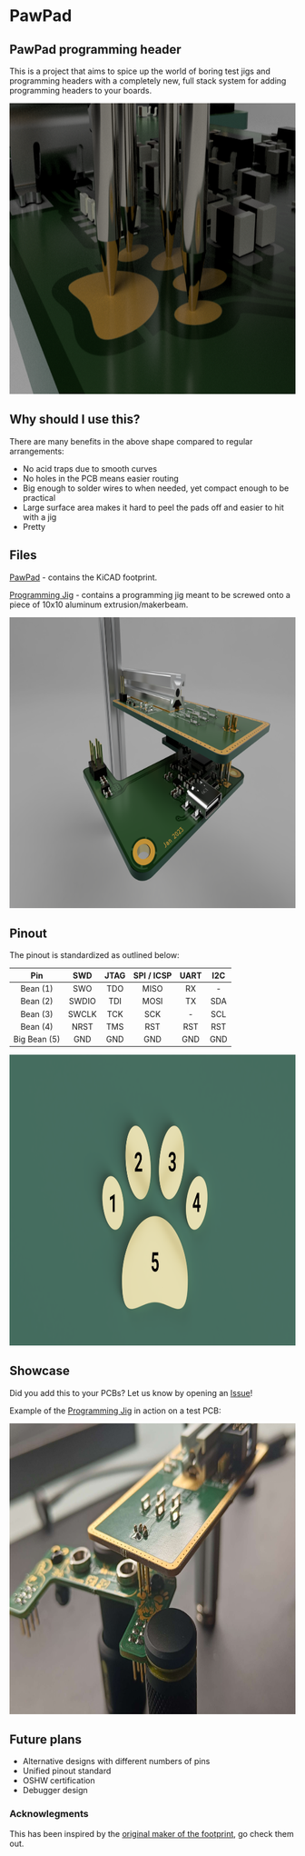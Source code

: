 # PawPad
## PawPad programming header
This is a project that aims to spice up the world of boring test jigs and programming headers with a completely new, full stack system for adding programming headers to your boards.
<div>
<p align="center"><img height="512px" src="https://raw.githubusercontent.com/Cuprum77/PawPad/main/Resources/programming-jig-pogo.png"></p>
</div>

## Why should I use this?

There are many benefits in the above shape compared to regular arrangements:
* No acid traps due to smooth curves
* No holes in the PCB means easier routing
* Big enough to solder wires to when needed, yet compact enough to be practical
* Large surface area makes it hard to peel the pads off and easier to hit with a jig
* Pretty
## Files
[PawPad](../main/PawPad) - contains the KiCAD footprint.

[Programming Jig](<../main/Programming Jig>) - contains a programming jig meant to be screwed onto a piece of 10x10 aluminum extrusion/makerbeam.
<div>
<p align="center"><img height="512px" src="https://raw.githubusercontent.com/Cuprum77/PawPad/main/Resources/programming-jig.png"></p>
</div>

## Pinout
The pinout is standardized as outlined below:

Pin | SWD | JTAG | SPI / ICSP | UART | I2C
:---: | :---: | :---: | :---: | :---: | :---:
Bean (1) | SWO | TDO | MISO | RX | -
Bean (2) | SWDIO | TDI | MOSI | TX | SDA
Bean (3) | SWCLK | TCK | SCK | - | SCL
Bean (4) | NRST | TMS | RST | RST | RST
Big Bean (5) | GND | GND | GND | GND | GND

<div>
<p align="center"><img height="512px" src="https://raw.githubusercontent.com/Cuprum77/PawPad/main/Resources/paw.png"></p>
</div>

## Showcase
Did you add this to your PCBs? Let us know by opening an [Issue](https://github.com/Cuprum77/PawPad/issues/new)!

Example of the [Programming Jig](<../main/Programming Jig>) in action on a test PCB:
<div>
<p align="center"><img height="512px" src="https://raw.githubusercontent.com/Cuprum77/PawPad/main/Resources/jig-irl.png"></p>
</div>

## Future plans
* Alternative designs with different numbers of pins
* Unified pinout standard
* OSHW certification
* Debugger design

### Acknowlegments
This has been inspired by the [original maker of the footprint](https://github.com/the6p4c/pawpad), go check them out.
